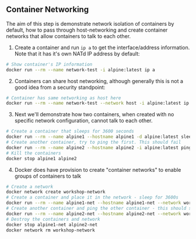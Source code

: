 ## Container Networking

The aim of this step is demonstrate network isolation of containers by default, how to pass through host-networking and create container networks that allow containers to talk to each other.

1. Create a container and run `ip a` to get the interface/address information. Note that it has it's own NATd IP address by default:

```bash
# Show container's IP information
docker run --rm --name network-test -i alpine:latest ip a
```

2. Containers can share host networking, although generally this is not a good idea from a security standpoint:

```bash
# Container has same networking as host here
docker run --rm --name network-test --network host -i alpine:latest ip a
```

3. Next we'll demonstrate how two containers, when created with no specific network configuration, cannot talk to each other.

```bash
# Create a container that sleeps for 3600 seconds
docker run --rm --name alpine1 --hostname alpine1 -d alpine:latest sleep 3600
# Create another container, try to ping the first. This should fail
docker run --rm --name alpine2 --hostname alpine2 -i alpine:latest ping alpine1
# Kill the containers
docker stop alpine1 alpine2
```

4. Docker does have provision to create "container networks" to enable groups of containers to talk

```bash
# Create a network
docker network create workshop-network
# Create a container and place it in the network - sleep for 3600s
docker run --rm --name alpine1-net --hostname alpine1-net --network workshop-network -d alpine:latest sleep 3600
# Create another container and ping the other container - this should succeed
docker run --rm --name alpine2-net --hostname alpine2-net --network workshop-network -i alpine:latest ping alpine1-net
# Destroy the containers and network
docker stop alpine1-net alpine2-net
docker network rm workshop-network
```
